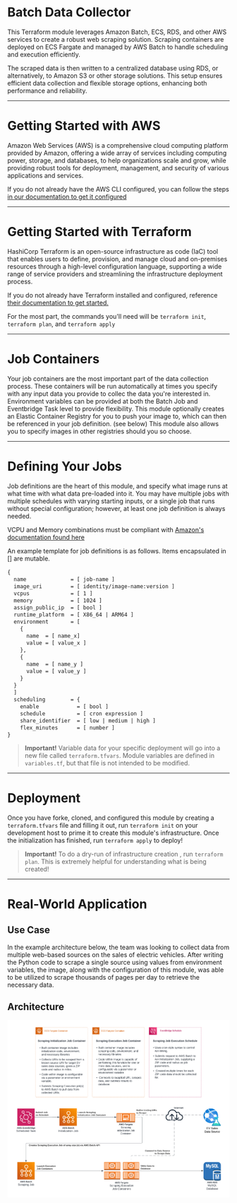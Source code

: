 # Batch Data Collector
This Terraform module leverages Amazon Batch, ECS, RDS, and other AWS services to create a robust web scraping solution. Scraping containers are deployed on ECS Fargate and managed by AWS Batch to handle scheduling and execution efficiently.

The scraped data is then written to a centralized database using RDS, or alternatively, to Amazon S3 or other storage solutions. This setup ensures efficient data collection and flexible storage options, enhancing both performance and reliability.

---

# Getting Started with AWS
Amazon Web Services (AWS) is a comprehensive cloud computing platform provided by Amazon, offering a wide array of services including computing power, storage, and databases, to help organizations scale and grow, while providing robust tools for deployment, management, and security of various applications and services.

If you do not already have the AWS CLI configured, you can follow the steps [in our documentation to get it configured](https://special-adventure-5k92rgy.pages.github.io/)

---

# Getting Started with Terraform
HashiCorp Terraform is an open-source infrastructure as code (IaC) tool that enables users to define, provision, and manage cloud and on-premises resources through a high-level configuration language, supporting a wide range of service providers and streamlining the infrastructure deployment process.

If you do not already have Terraform installed and configured, reference [their documentation to get started.](https://developer.hashicorp.com/terraform/tutorials/aws-get-started/install-cli)
  
For the most part, the commands you'll need will be `terraform init`, `terraform plan`, and `terraform apply`

---

# Job Containers
Your job containers are the most important part of the data collection process. These containers will be run automatically at times you specify with any input data you provide to collec the data you're interested in. Environment variables can be provided at both the Batch Job and Eventbridge Task level to provide flexibility. This module optionally creates an Elastic Container Registry for you to push your image to, which can then be referenced in your job definition. (see below) This module also allows you to specify images in other registries should you so choose. 

---

# Defining Your Jobs
Job definitions are the heart of this module, and specify what image runs at what time with what data pre-loaded into it. You may have multiple jobs with multiple schedules with varying starting inputs, or a single job that runs without special configuration; however, at least one job definition is always needed.

VCPU and Memory combinations must be compliant with [Amazon's documentation found here](https://docs.aws.amazon.com/AmazonECS/latest/developerguide/fargate-tasks-services.html#fargate-tasks-size)

An example template for job definitions is as follows. Items encapsulated in [] are mutable. 

```
{ 
  name              = [ job-name ]
  image_uri         = [ identity/image-name:version ]
  vcpus             = [ 1 ]
  memory            = [ 1024 ]
  assign_public_ip  = [ bool ]
  runtime_platform  = [ X86_64 | ARM64 ]
  environment       = [
    {
      name  = [ name_x]
      value = [ value_x ]
    },
    {
      name  = [ name_y ]
      value = [ value_y ]
    }
  }
  ]
  scheduling        = {
    enable            = [ bool ]
    schedule          = [ cron expression ]
    share_identifier  = [ low | medium | high ]
    flex_minutes      = [ number ]
}
```

>**Important!**
> Variable data for your specific deployment will go into a new file called `terraform.tfvars`. Module variables are defined in `variables.tf`, but that file is not intended to be modified.

---

# Deployment
Once you have forke, cloned, and configured this module by creating a `terraform.tfvars` file and filling it out, run `terraform init` on your development host to prime it to create this module's infrastructure. Once the initialization has finished, run `terraform apply` to deploy!

>**Important!**
> To do a dry-run of infrastructure creation , run `terraform plan`. This is extremely helpful for understanding what is being created!

---

# Real-World Application
  
## Use Case
In the example architecture below, the team was looking to collect data from multiple web-based sources on the sales of electric vehicles. After writing the Python code to scrape a single source using values from environment variables, the image, along with the configuration of this module, was able to be utilized to scrape thousands of pages per day to retrieve the necessary data. 

## Architecture 
[![Batch Data Collection Example Architecture](./assets/images/scrape_example.png)](https://special-adventure-pl14j3j.pages.github.io/assets/images/scrape_example.png)
